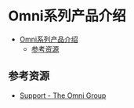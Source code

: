 # Omni系列产品介绍

<!--ts-->
* [Omni系列产品介绍](#omni系列产品介绍)
   * [参考资源](#参考资源)

<!-- Created by https://github.com/ekalinin/github-markdown-toc -->
<!-- Added by: runner, at: Sat Jul 30 03:24:54 UTC 2022 -->

<!--te-->

## 参考资源

- [Support - The Omni Group](https://support.omnigroup.com/manuals/)